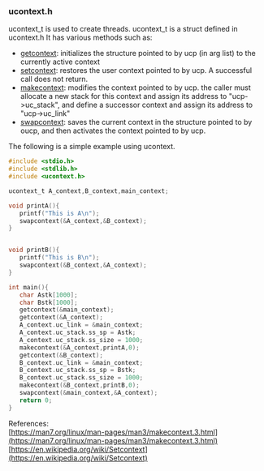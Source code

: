 ### ucontext.h
ucontext_t is used to create threads. ucontext_t is a struct defined in ucontext.h It has various methods such as:
* [getcontext](https://man7.org/linux/man-pages/man3/getcontext.3.html): initializes the structure pointed to by ucp (in arg list) to the currently active context
* [setcontext](https://man7.org/linux/man-pages/man3/getcontext.3.html): restores the user context pointed to by ucp.  A successful call does not return.
* [makecontext](https://man7.org/linux/man-pages/man3/makecontext.3.html): modifies the context pointed to by ucp. the caller must allocate a new stack for
  this context and assign its address to "ucp->uc_stack", and define a successor context and assign its address to "ucp->uc_link"
* [swapcontext](https://man7.org/linux/man-pages/man3/makecontext.3.html): saves the current context in the
  structure pointed to by oucp, and then activates the context pointed to by ucp.
  
  
The following is a simple example using ucontext.  
```C
#include <stdio.h>
#include <stdlib.h>
#include <ucontext.h>

ucontext_t A_context,B_context,main_context;

void printA(){
   printf("This is A\n");
   swapcontext(&A_context,&B_context);
}


void printB(){
   printf("This is B\n");
   swapcontext(&B_context,&A_context);
}

int main(){
   char Astk[1000];
   char Bstk[1000];
   getcontext(&main_context);
   getcontext(&A_context);
   A_context.uc_link = &main_context;
   A_context.uc_stack.ss_sp = Astk;
   A_context.uc_stack.ss_size = 1000;
   makecontext(&A_context,printA,0);
   getcontext(&B_context);
   B_context.uc_link = &main_context;
   B_context.uc_stack.ss_sp = Bstk;
   B_context.uc_stack.ss_size = 1000;
   makecontext(&B_context,printB,0);
   swapcontext(&main_context,&A_context);
   return 0;
}
```

References:  
[https://man7.org/linux/man-pages/man3/makecontext.3.html](https://man7.org/linux/man-pages/man3/makecontext.3.html)
[https://en.wikipedia.org/wiki/Setcontext](https://en.wikipedia.org/wiki/Setcontext)

